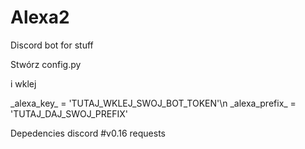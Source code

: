 # Alexa2
Discord bot for stuff

Stwórz config.py

i wklej

\_alexa_key\_ = 'TUTAJ_WKLEJ_SWOJ_BOT_TOKEN'\n
\_alexa_prefix\_ = 'TUTAJ_DAJ_SWOJ_PREFIX'

Depedencies
  discord #v0.16
  requests
